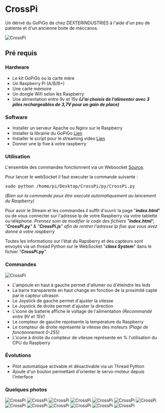 # CrossPi
Un dérivé du GoPiGo de chez DEXTERINDUSTRIES à l'aide d'un peu de patiente et d'un ancienne boite de méccanos.

![ CrossPi ](https://github.com/gaudinjeremy/CrossPi/blob/master/_Photos/IMG_4106.JPG)

<h2>Pré requis</h2>
<h3>Hardware</h3>
<ul>
<li>Le kit GoPiGo ou la carte mère</li>
<li>Un Raspberry Pi (A/B/B+)</li>
<li>Une carte mémoire</li>
<li>Un dongle Wifi selon les Raspberry</li>
<li>Une alimentation entre 9v et 15v <b><i>(J'ai choisis de l'alimenter avec 3 piles rechargeables de 3,7V pour un gain de place)</i></b>
</ul>

<h3>Software</h3>
<ul>
<li>Installer un serveur Apache ou Nginx sur le Raspberry</li>
<li>Installer la librairie du GoPiGo <a href="https://github.com/DexterInd/GoPiGo" target="_blank">Lien</a></li>
<li>Installer le script pour le streaming video <a href="https://github.com/DexterInd/GoPiGo/blob/master/Software/Python/Examples/Browser_Streaming_Robot/browser_stream_setup.sh" target="_blank">Lien</a></li>
<li>Donner une Ip fixe à votre raspberry</li>
</ul>

<h3>Utilisation</h3>
<p>L'ensemble des commandes fonctionnent via un Websocket <a href="https://github.com/dpallot/simple-websocket-server" target="_blank">Source</a>.</p>

Pour lancer le webSocket il faut executer la commande suivante :

<pre>sudo python /home/pi/Desktop/CrossPi/py/CrossPi.py</pre>

<p><i>(Bien sur la commande peux être executé automatiquement au lancement du Raspberry)</i></p>

<p>Pour avoir le Stream et les commandes il suffit d'ouvrir la page "<b><i>index.html</i></b>" ou de vous connecter sur l'adresse Ip de votre Raspberry via votre tablette ou téléphone. <i>Prennez soin de modifier le code des fichiers "<b><i>index.html</i></b>", "<b><i>CrossPi.py</i></b>" & "<b><i>CrossPi.js</i></b>" afin de rentrer l'adresse Ip fixe que vous avez donné à votre raspberry</i></p>

<p>Toutes les informations sur l'état du Rapsberry et des capteurs sont envoyés via un thread Python sur le WebSocket "<b><i>class System</i></b>" dans le fichier "<b><i>CrossPi.py</i></b>".

<h3>Commandes</h3>

![ CrossPi ](https://github.com/gaudinjeremy/CrossPi/blob/master/_Photos/IMG_4112.PNG)

<ul>
<li>L'ampoule en haut à gauche permet d'allumer ou d'éteindre les leds</li>
<li>La barre transparente en haut change en fonction de la proximité capté par le capteur ultrason</li>
<li>Le Joystick de gauche permet d'ajuster la vitesse</li>
<li>Le Joystick de droite permet d'ajuster la direction</li>
<li>L'icone de batterie affiche le voltage de l'alimentation <i>(Recommandé entre 9V et 15V)</i></li>
<li>Le compteur de gauche représente la température du Raspberry</li>
<li>Le compteur de droite représente la vitesse des moteurs <i>(Plage de fonctionnement 0-255)</i></li>
<li>L'icone à droite du compteur de vitesse représente en % l'utilisation du CPU du Raspberry</li>
</ul>

<h3>Évolutions</h3>
<ul>
<li>Pilot automatique activable et désactivable via un Thread Python</li>
<li>Ajoute d'un bouton permettant d'orienter le servo-moteur depuis l'interface</li>
</ul>

<h3>Quelques photos</h3>

![ CrossPi ](https://github.com/gaudinjeremy/CrossPi/blob/master/_Photos/IMG_4094.JPG)
![ CrossPi ](https://github.com/gaudinjeremy/CrossPi/blob/master/_Photos/IMG_4095.JPG)
![ CrossPi ](https://github.com/gaudinjeremy/CrossPi/blob/master/_Photos/IMG_4096.JPG)
![ CrossPi ](https://github.com/gaudinjeremy/CrossPi/blob/master/_Photos/IMG_4098.JPG)
![ CrossPi ](https://github.com/gaudinjeremy/CrossPi/blob/master/_Photos/IMG_4099.JPG)
![ CrossPi ](https://github.com/gaudinjeremy/CrossPi/blob/master/_Photos/IMG_4100.JPG)
![ CrossPi ](https://github.com/gaudinjeremy/CrossPi/blob/master/_Photos/IMG_4101.JPG)
![ CrossPi ](https://github.com/gaudinjeremy/CrossPi/blob/master/_Photos/IMG_4102.JPG)
![ CrossPi ](https://github.com/gaudinjeremy/CrossPi/blob/master/_Photos/IMG_4103.JPG)
![ CrossPi ](https://github.com/gaudinjeremy/CrossPi/blob/master/_Photos/IMG_4104.JPG)
![ CrossPi ](https://github.com/gaudinjeremy/CrossPi/blob/master/_Photos/IMG_4105.JPG)
![ CrossPi ](https://github.com/gaudinjeremy/CrossPi/blob/master/_Photos/IMG_4106.JPG)
![ CrossPi ](https://github.com/gaudinjeremy/CrossPi/blob/master/_Photos/IMG_4107.JPG)
